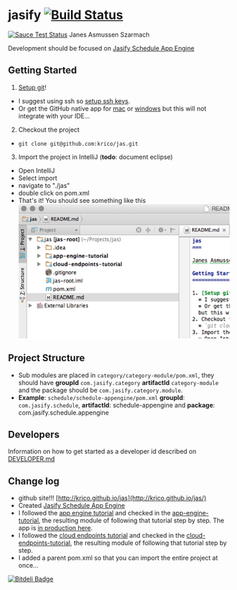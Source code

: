 # jasify [![Build Status](https://travis-ci.org/krico/jas.svg?branch=master)](https://travis-ci.org/krico/jas)
[![Sauce Test Status](https://saucelabs.com/browser-matrix/krico.svg)](https://saucelabs.com/u/krico)
Janes Asmussen Szarmach

Development should be focused on [Jasify Schedule App Engine](schedule/schedule-appengine)

## Getting Started

1. [Setup git](https://help.github.com/articles/set-up-git/)!
  * I suggest using ssh so [setup ssh keys](https://help.github.com/articles/generating-ssh-keys/).
  * Or get the GitHub native app for [mac](https://mac.github.com/) or [windows](https://windows.github.com/)
  but this will not integrate with your IDE...
2. Checkout the project
  * `git clone git@github.com:krico/jas.git`
3. Import the project in IntelliJ (**todo**: document eclipse)
  * Open IntelliJ
  * Select import
  * navigate to "./jas"
  * double click on pom.xml
  * That's it! You should see something like this ![multi module example](https://github.com/krico/jas/blob/master/images/multi-module.png)

## Project Structure

 - Sub modules are placed in `category/category-module/pom.xml`, they should have
 **groupId** `com.jasify.category` **artifactId** `category-module` and the package should be `com.jasify.category.module`.
 - **Example**: `schedule/schedule-appengine/pom.xml` **groupId**: `com.jasify.schedule`, **artifactId**: schedule-appengine
 and **package**: com.jasify.schedule.appengine

## Developers

Information on how to get started as a developer id described on [DEVELOPER.md](schedule/schedule-appengine/DEVELOPER.md)

## Change log

 - github site!!!  [http://krico.github.io/jas](http://krico.github.io/jas/)
 - Created [Jasify Schedule App Engine](schedule/schedule-appengine)
 - I followed the [app engine tutorial](https://cloud.google.com/appengine/docs/java/gettingstarted/introduction) and checked in the [app-engine-tutorial](sandbox/sandbox-appengine/), the resulting module of following that tutorial step by step. The app is [in production here](https://krico-test.appspot.com).
 - I followed the [cloud endpoints tutorial](https://cloud.google.com/appengine/docs/java/endpoints/getstarted/backend/) and checked in the [cloud-endpoints-tutorial](sandbox/sandbox-endpoints/), the resulting module of following that tutorial step by step.
 - I added a parent pom.xml so that you can import the entire project at once...

[![Bitdeli Badge](https://d2weczhvl823v0.cloudfront.net/krico/jas/trend.png)](https://bitdeli.com/free "Bitdeli Badge")